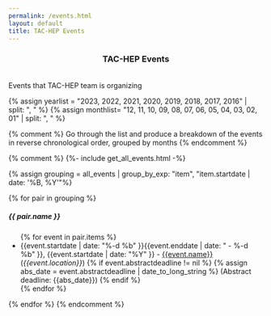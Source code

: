 ```yaml
---
permalink: /events.html
layout: default
title: TAC-HEP Events
---
```

<center>
<h3> TAC-HEP Events</h3>
</center>

<br>
Events that TAC-HEP team is organizing

{% assign yearlist = "2023, 2022, 2021, 2020, 2019, 2018, 2017, 2016" | split: ", " %}
{% assign monthlist= "12, 11, 10, 09, 08, 07, 06, 05, 04, 03, 02, 01" | split: ", " %}

{% comment %}
Go through the list and produce a breakdown of the events in reverse
chronological order, grouped by months
{% endcomment %}


{% comment %}
{%- include get_all_events.html -%}

{% assign grouping = all_events | group_by_exp: "item", "item.startdate | date: '%B, %Y'"%}

{% for pair in grouping %}
  <h5>{{ pair.name }}</h5>
  <ul>
    {% for event in pair.items %}
      <li> {{event.startdate | date: "%-d %b" }}{{event.enddate | date: " - %-d %b" }}, {{event.startdate | date: "%Y" }} - <a href="{{event.meetingurl}}">{{event.name}}</a> (<i>{{event.location}}</i>)
      {% if event.abstractdeadline != nil %}
        {% assign abs_date = event.abstractdeadline | date_to_long_string %}
        (Abstract deadline: {{abs_date}})
      {% endif %}
      </li>
    {% endfor %}
  </ul>
{% endfor %}
{% endcomment %}

